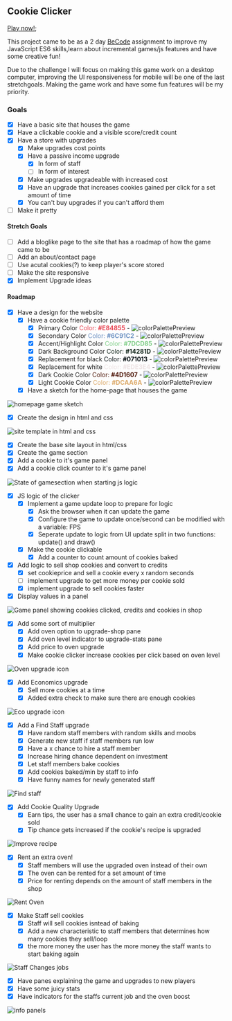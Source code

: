 ## Cookie Clicker ##
[Play now!](https://yasserb94.github.io/CookieClicker/);

This project came to be as a 2 day [BeCode](https://becode.org) assignment to improve my JavaScript ES6 skills,learn about incremental games/js features and have some creative fun!

Due to the challenge I will focus on making this game work on a desktop computer, improving the UI responsiveness for mobile will be one of the last stretchgoals.
Making the game work and have some fun features will be my priority.
### Goals ###
- [X] Have a basic site that houses the game
- [x] Have a clickable cookie and a visible score/credit count
- [x] Have a store with upgrades
  - [x] Make upgrades cost points
  - [X] Have a passive income upgrade
    - [X] In form of staff
    - [ ] In form of interest
  - [x] Make upgrades upgradeable with increased cost
  - [x] Have an upgrade that increases cookies gained per click for a set amount of time
  - [x] You can't buy upgrades if you can't afford them
- [ ] Make it pretty
#### Stretch Goals ####
- [ ] Add a bloglike page to the site that has a roadmap of how the game came to be
- [ ] Add an about/contact page
- [ ] Use acutal cookies(?) to keep player's score stored
- [ ] Make the site responsive
- [X] Implement Upgrade ideas
#### Roadmap ####
- [X] Have a design for the website
  - [X] Have a cookie friendly color palette
    - [X] Primary Color             <span style="color:#E84855">Color: **#E84855**</span>
                        - ![colorPalettePreview](assets/ReadMeImages/Colors/red.png)
    - [X] Secondary Color           <span style="color:#6C91C2">Color: **#6C91C2**</span>
                        - ![colorPalettePreview](assets/ReadMeImages/Colors/blue.png)
    - [X] Accent/Highlight Color    <span style="color:#7DCD85">Color: **#7DCD85**</span>
                        - ![colorPalettePreview](assets/ReadMeImages/Colors/greenLight.png)
    - [X] Dark Background Color     <span style="color:#14281D">Color: **#14281D**</span>
                        - ![colorPalettePreview](assets/ReadMeImages/Colors/greenDark.png)
    - [X] Replacement for black     <span style="color:#071013">Color: **#071013**</span>
                        - ![colorPalettePreview](assets/ReadMeImages/Colors/black.png)
    - [X] Replacement for white     <span style="color:#EDE3E4">Color: **#EDE3E4**</span>
                        - ![colorPalettePreview](assets/ReadMeImages/Colors/white.png)
    - [X] Dark Cookie Color         <span style="color:#4D1607">Color: **#4D1607**</span>
                        - ![colorPalettePreview](assets/ReadMeImages/Colors/brownDark.png)
    - [X] Light Cookie Color        <span style="color:#DCAA6A">Color: **#DCAA6A**</span>
                        - ![colorPalettePreview](assets/ReadMeImages/Colors/brownLight.png)
  - [X] Have a sketch for the home-page that houses the game

![homepage game sketch](assets/ReadMeImages/sketch-for-gamepage.webp)

- [X] Create the design in html and css

![site template in html and css](assets/ReadMeImages/site-template.png)

- [X] Create the base site layout in html/css
- [X] Create the game section
- [X] Add a cookie to it's game panel
- [X] Add a cookie click counter to it's game panel

![State of gamesection when starting js logic](assets/ReadMeImages/UI-starting-logic.png)

- [X] JS logic of the clicker
  - [X] Implement a game update loop to prepare for logic
    - [X] Ask the browser when it can update the game
    - [X] Configure the game to update once/second
	can be modified with a variable: FPS
    - [X] Seperate update to logic from UI update
	split in two functions: update() and draw()
  - [X] Make the cookie clickable
    - [X] Add a counter to count amount of cookies baked
- [X] Add logic to sell shop cookies and convert to credits
  - [X] set cookieprice and sell a cookie every x random seconds
  - [ ] implement upgrade to get more money per cookie sold
  - [X] implement upgrade to sell cookies faster
- [x] Display values in a panel

![Game panel showing cookies clicked, credits and cookies in shop](assets/ReadMeImages/statsPanel.png)

- [X] Add some sort of multiplier
  - [X] Add oven option to upgrade-shop pane
  - [X] Add oven level indicator to upgrade-stats pane
  - [X] Add price to oven upgrade
  - [X] Make cookie clicker increase cookies per click based on oven level

![Oven upgrade icon](/assets/ReadMeImages/oven-upgrade.png)

- [X] Add Economics upgrade
  - [X] Sell more cookies at a time
  - [X] Added extra check to make sure there are enough cookies

![Eco upgrade icon](/assets/ReadMeImages/eco-upgrade.png)

- [X] Add a Find Staff upgrade
  - [X] Have random staff members with random skills and moobs
  - [X] Generate new staff if staff members run low
  - [X] Have a x chance to hire a staff member
  - [X] Increase hiring chance dependent on investment 
  - [X] Let staff members bake cookies
  - [X] Add cookies baked/min by staff to info
  - [x] Have funny names for newly generated staff

![Find staff](/assets/ReadMeImages/find-staff.png)

- [X] Add Cookie Quality Upgrade
  - [X] Earn tips, the user has a small chance to gain an extra credit/cookie sold
  - [X] Tip chance gets increased if the cookie's recipe is upgraded

![Improve recipe](/assets/ReadMeImages/improve-recipe.png)
- [X] Rent an extra oven!
  - [X] Staff members will use the upgraded oven instead of their own
  - [X] The oven can be rented for a set amount of time
  - [X] Price for renting depends on the amount of staff members in the shop

![Rent Oven](/assets/ReadMeImages/rent-oven.png)

- [X] Make Staff sell cookies
  - [x] Staff will sell cookies isntead of baking
  - [x] Add a new characteristic to staff members that determines how many cookies they sell/loop
  - [x] the more money the user has the more money the staff wants to start baking again

![Staff Changes jobs](/assets/ReadMeImages/change-jobs.png)

- [X] Have panes explaining the game and upgrades to new players
- [x] Have some juicy stats
- [x] Have indicators for the staffs current job and the oven boost

![info panels](/assets/ReadMeImages/infopanes.png)